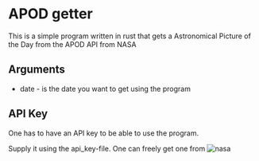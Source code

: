 # APOD getter

This is a simple program written in rust that gets a Astronomical Picture of the Day from the APOD API from NASA

## Arguments

* date - is the date you want to get using the program

## API Key

One has to have an API key to be able to use the program.

Supply it using the api_key-file. One can freely get one from ![nasa](https://api.nasa.gov/)
